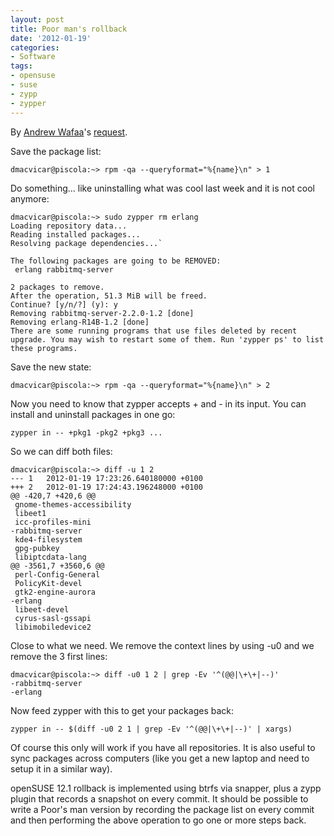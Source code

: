 ```yaml
---
layout: post
title: Poor man's rollback
date: '2012-01-19'
categories:
- Software
tags:
- opensuse
- suse
- zypp
- zypper
---
```


By [Andrew Wafaa](http://www.wafaa.eu/)'s [request](https://twitter.com/#!/awafaa/status/160030399135883265).

Save the package list:

```console
dmacvicar@piscola:~> rpm -qa --queryformat="%{name}\n" > 1
```

Do something... like uninstalling what was cool last week and it is not cool anymore:

```console
dmacvicar@piscola:~> sudo zypper rm erlang
Loading repository data...
Reading installed packages...
Resolving package dependencies...`

The following packages are going to be REMOVED:  
 erlang rabbitmq-server

2 packages to remove.  
After the operation, 51.3 MiB will be freed.  
Continue? [y/n/?] (y): y  
Removing rabbitmq-server-2.2.0-1.2 [done]  
Removing erlang-R14B-1.2 [done]  
There are some running programs that use files deleted by recent upgrade. You may wish to restart some of them. Run 'zypper ps' to list these programs.
```

Save the new state:

```console
dmacvicar@piscola:~> rpm -qa --queryformat="%{name}\n" > 2
```

Now you need to know that zypper accepts + and - in its input. You can install and uninstall packages in one go:

```console
zypper in -- +pkg1 -pkg2 +pkg3 ...
```

So we can diff both files:

```console
dmacvicar@piscola:~> diff -u 1 2
--- 1	2012-01-19 17:23:26.640180000 +0100
+++ 2	2012-01-19 17:24:43.196248000 +0100
@@ -420,7 +420,6 @@
 gnome-themes-accessibility
 libeet1
 icc-profiles-mini
-rabbitmq-server
 kde4-filesystem
 gpg-pubkey
 libiptcdata-lang
@@ -3561,7 +3560,6 @@
 perl-Config-General
 PolicyKit-devel
 gtk2-engine-aurora
-erlang
 libeet-devel
 cyrus-sasl-gssapi
 libimobiledevice2
```

Close to what we need. We remove the context lines by using -u0 and we remove the 3 first lines:

```console
dmacvicar@piscola:~> diff -u0 1 2 | grep -Ev '^(@@|\+\+|--)'
-rabbitmq-server
-erlang
```

Now feed zypper with this to get your packages back:

```console
zypper in -- $(diff -u0 2 1 | grep -Ev '^(@@|\+\+|--)' | xargs)
```

Of course this only will work if you have all repositories. It is also useful to sync packages across computers (like you get a new laptop and need to setup it in a similar way).

openSUSE 12.1 rollback is implemented using btrfs via snapper, plus a zypp plugin that records a snapshot on every commit. It should be possible to write a Poor's man version by recording the package list on every commit and then performing the above operation to go one or more steps back.

